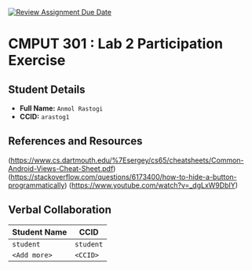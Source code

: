 [![Review Assignment Due Date](https://classroom.github.com/assets/deadline-readme-button-22041afd0340ce965d47ae6ef1cefeee28c7c493a6346c4f15d667ab976d596c.svg)](https://classroom.github.com/a/4btn9xaF)
# CMPUT 301 : Lab 2 Participation Exercise

## Student Details

- **Full Name:** `Anmol Rastogi`
- **CCID:** `arastog1`

## References and Resources

(https://www.cs.dartmouth.edu/%7Esergey/cs65/cheatsheets/Common-Android-Views-Cheat-Sheet.pdf)
(https://stackoverflow.com/questions/6173400/how-to-hide-a-button-programmatically)
(https://www.youtube.com/watch?v=_dgLxW9DbIY)

## Verbal Collaboration

| Student Name | CCID      |
| ------------ | --------- |
| `student`    | `student` |
| `<Add more>` | `<CCID>`  |
